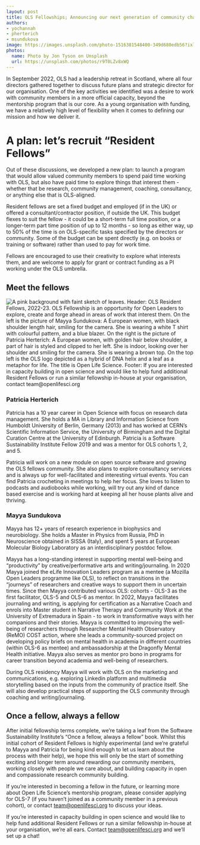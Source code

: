 ```yaml
---
layout: post
title: OLS Fellowships; Announcing our next generation of community changemakers
authors: 
- yochannah
- pherterich
- msundukova
image: https://images.unsplash.com/photo-1516381548400-349d680edb56?ixlib=rb-4.0.3&ixid=MnwxMjA3fDB8MHxwaG90by1wYWdlfHx8fGVufDB8fHx8&auto=format&fit=crop&w=735&q=80
photos:
  name: Photo by Jon Tyson on Unsplash
  url: https://unsplash.com/photos/r9T0LZv8xWQ
---
```


In September 2022, OLS had a leadership retreat in Scotland, where all four directors gathered together to discuss future plans and strategic director for our organisation. One of the key activities we identified was a desire to work with community members in a more official capacity, beyond the mentorship program that is our core. As a young organisation with funding, we have a relatively high level of flexibility when it comes to defining our mission and how we deliver it. 

# A plan: let’s recruit “Resident Fellows”

Out of these discussions, we developed a new plan: to launch a program that would allow valued community members to spend paid time working with OLS, but also have paid time to explore things that interest them - whether that be research, community management, coaching, consultancy, or anything else that is OLS-aligned. 

Resident fellows are set a fixed budget and employed (if in the UK) or offered a consultant/contractor position, if outside the UK. This budget flexes to suit the fellow - it could be a short-term full time position, or a longer-term part time position of up to 12 months - so long as either way, up to 50% of the time is on OLS-specific tasks specified by the directors or community. Some of the budget can be spent directly (e.g. on books or training or software) rather than used to pay for work time. 

Fellows are encouraged to use their creativity to explore what interests them, and are welcome to apply for grant or contract funding as a PI working under the OLS umbrella. 

## Meet the fellows

![A pink background with faint sketch of leaves. Header: OLS Resident Fellows, 2022-23. OLS Fellowship is an opportunity for Open Leaders to explore, create and forge ahead in areas of work that interest them. On the left is the picture of Mayya Sundukova: A European women, with black shoulder length hair, smiling for the camera. She is wearing a white T shirt with colourful pattern, and a blue blazer. On the right is the picture of Patricia Herterich: A European women, with golden hair below shoulder, a part of hair is styled and clipped to her left. She is indoor, looking over her shoulder and smiling for the camera. She is wearing a brown top. On the top left is the OLS logo depicted as a hybrid of DNA helix and a leaf as a metaphor for life. The title is Open Life Science. Footer: If you are interested in capacity building in open science and would like to help fund additional Resident Fellows or run a similar fellowship in-house at your organisation, contact team@openlifesci.org](/images/2022-12-ols-resident-fellows.jpg)

### Patricia Herterich

Patricia has a 10 year career in Open Science with focus on research data management. She holds a MA in Library and Information Science from Humboldt University of Berlin, Germany (2013) and has worked at CERN’s Scientific Information Service, the University of Birmingham and the Digital Curation Centre at the University of Edinburgh. Patricia is a Software Sustainability Institute Fellow 2019 and was a mentor for OLS cohorts 1, 2, and 5.

Patricia will work on a new module on open source software and growing the OLS fellows community. She also plans to explore consultancy services and is always up for well-facilitated and interesting virtual events. You can find Patricia crocheting in meetings to help her focus. She loves to listen to podcasts and audiobooks while working, will try out any kind of dance based exercise and is working hard at keeping all her house plants alive and thriving.   

### Mayya Sundukova
Mayya has 12+ years of research experience in biophysics and  neurobiology. She holds a Master in Physics from Russia, PhD in Neuroscience obtained in SISSA (Italy), and spent 5 years at European Molecular Biology Laboratory as an interdisciplinary postdoc fellow. 

Mayya has a long-standing interest in supporting mental well-being and “productivity” by creative/performative arts and writing/journaling. In 2020 Mayya joined  the eLife Innovation Leaders program as a mentee (a Mozilla Open Leaders programme like OLS), to reflect on transitions in the “journeys” of researchers and creative ways to support them in uncertain times. Since then Mayya contributed various OLS: cohorts - OLS-3 as the first facilitator, OLS-5 and OLS-6 as mentor. 
In 2022, Mayya facilitates journaling and writing, is applying for certification as a Narrative Coach and enrols into Master student in Narrative Therapy and Community Work at the University of Extremadura in Spain - to work in transformative ways with her companions and their stories. Mayya is committed to improving the well-being of researchers through Researcher Mental Health Observatory (ReMO) COST action, where she leads a community-sourced project on developing policy briefs on mental health in academia in different countries (within OLS-6 as mentee) and ambassadorship at the Dragonfly Mental Health initiative. Mayya also serves as mentor pro bono in programs for career transition beyond academia and well-being of researchers.

During OLS residency Mayya will work with OLS on the marketing and communications, e.g. exploring Linkedin platform and multimedia storytelling based on the inputs from the community of practice itself. She will also develop practical steps of supporting the OLS community through coaching and writing/journaling.

## Once a fellow, always a fellow

After initial fellowship terms complete, we’re taking a leaf from the Software Sustainability Institute’s “Once a fellow, always a fellow” book. Whilst this initial cohort of Resident Fellows is highly experimental (and we’re grateful to Mayya and Patricia for being kind enough to let us learn about the process with their help), we hope this will only be the start of something exciting and longer term around rewarding our community members, working closely with people we care about, and building capacity in open and compassionate research community building. 

If you’re interested in becoming a fellow in the future, or learning more about Open Life Science’s mentorship program, please consider applying for OLS-7 (if you haven’t joined as a community member in a previous cohort), or contact team@openlifesci.org to discuss your ideas. 

If you’re interested in capacity building in open science and would like to help fund additional Resident Fellows or run a similar fellowship in-house at your organisation, we’re all ears. Contact team@openlifesci.org and we’ll set up a chat! 
